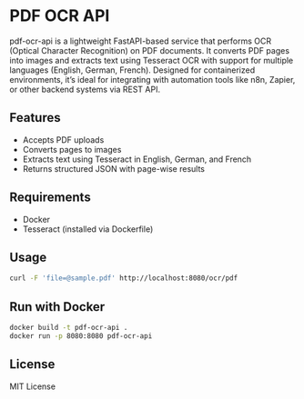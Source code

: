 # PDF OCR API

pdf-ocr-api is a lightweight FastAPI-based service that performs OCR (Optical Character Recognition) on PDF documents. It converts PDF pages into images and extracts text using Tesseract OCR with support for multiple languages (English, German, French). Designed for containerized environments, it’s ideal for integrating with automation tools like n8n, Zapier, or other backend systems via REST API.


## Features
- Accepts PDF uploads
- Converts pages to images
- Extracts text using Tesseract in English, German, and French
- Returns structured JSON with page-wise results

## Requirements
- Docker
- Tesseract (installed via Dockerfile)

## Usage
```bash
curl -F 'file=@sample.pdf' http://localhost:8080/ocr/pdf
```

## Run with Docker
```bash
docker build -t pdf-ocr-api .
docker run -p 8080:8080 pdf-ocr-api
```

## License
MIT License

